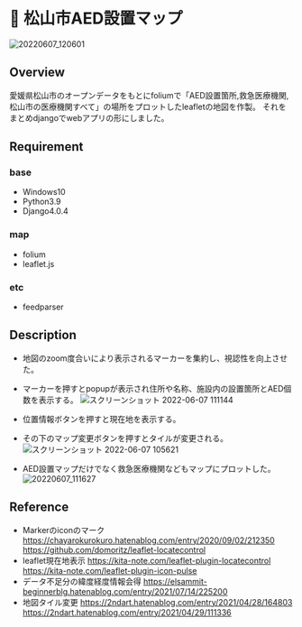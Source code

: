 # 🏥 松山市AED設置マップ
![20220607_120601](https://user-images.githubusercontent.com/84378453/172287655-3427d000-229c-422a-a0c0-51bce50b1ffc.gif)

## Overview
愛媛県松山市のオープンデータをもとにfoliumで「AED設置箇所,救急医療機関,松山市の医療機関すべて」の場所をプロットしたleafletの地図を作製。
それをまとめdjangoでwebアプリの形にしました。

## Requirement
### base
- Windows10
- Python3.9
- Django4.0.4
### map
- folium
- leaflet.js
### etc
- feedparser

## Description
- 地図のzoom度合いにより表示されるマーカーを集約し、視認性を向上させた。

- マーカーを押すとpopupが表示され住所や名称、施設内の設置箇所とAED個数を表示する。
![スクリーンショット 2022-06-07 111144](https://user-images.githubusercontent.com/84378453/172280924-53afaf55-927f-4ca9-af26-14577ddaf7ad.png)

- 位置情報ボタンを押すと現在地を表示する。

- その下のマップ変更ボタンを押すとタイルが変更される。
![スクリーンショット 2022-06-07 105621](https://user-images.githubusercontent.com/84378453/172280668-637f9685-b11e-49a3-b6aa-4de690095fc0.png)

- AED設置マップだけでなく救急医療機関などもマップにプロットした。
![20220607_111627](https://user-images.githubusercontent.com/84378453/172281749-00021536-472d-4a2c-a439-166c3d597fa2.gif)

## Reference
- Markerのiconのマーク
https://chayarokurokuro.hatenablog.com/entry/2020/09/02/212350
https://github.com/domoritz/leaflet-locatecontrol
- leaflet現在地表示
https://kita-note.com/leaflet-plugin-locatecontrol
https://kita-note.com/leaflet-plugin-icon-pulse
- データ不足分の緯度経度情報会得
https://elsammit-beginnerblg.hatenablog.com/entry/2021/07/14/225200
- 地図タイル変更
https://2ndart.hatenablog.com/entry/2021/04/28/164803
https://2ndart.hatenablog.com/entry/2021/04/29/111336
